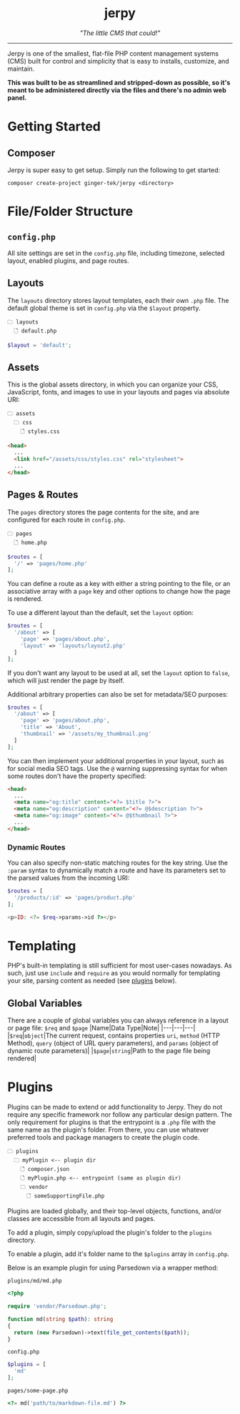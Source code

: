 <div align=center>
  <h1>jerpy</h1>
  <i>"The little CMS that could!"</i>
</div>
<hr>

Jerpy is one of the smallest, flat-file PHP content management systems (CMS) built for control and simplicity that is easy to installs, customize, and maintain.

**This was built to be as streamlined and stripped-down as possible, so it's meant to be administered directly via the files and there's no admin web panel.**

# Getting Started
## Composer
Jerpy is super easy to get setup. Simply run the following to get started:
```
composer create-project ginger-tek/jerpy <directory>
```

# File/Folder Structure
## `config.php`
All site settings are set in the `config.php` file, including timezone, selected layout, enabled plugins, and page routes.

## Layouts
The `layouts` directory stores layout templates, each their own `.php` file. The default global theme is set in `config.php` via the `$layout` property.
```
🗀 layouts
  🗋 default.php
```
```php
$layout = 'default';
```

## Assets
This is the global assets directory, in which you can organize your CSS, JavaScript, fonts, and images to use in your layouts and pages via absolute URI:
```
🗀 assets
  🗀 css
    🗋 styles.css
```
```html
<head>
  ...
  <link href="/assets/css/styles.css" rel="stylesheet">
  ...
</head>
```

## Pages & Routes
The `pages` directory stores the page contents for the site, and are configured for each route in `config.php`.
```
🗀 pages
  🗋 home.php
```
```php
$routes = [
  '/' => 'pages/home.php'
];
```
You can define a route as a key with either a string pointing to the file, or an associative array with a `page` key and other options to change how the page is rendered.

To use a different layout than the default, set the `layout` option:
```php
$routes = [
  '/about' => [
    'page' => 'pages/about.php',
    'layout' => 'layouts/layout2.php'
  ]
];
```
If you don't want any layout to be used at all, set the `layout` option to `false`, which will just render the page by itself.

Additional arbitrary properties can also be set for metadata/SEO purposes:
```php
$routes = [
  '/about' => [
    'page' => 'pages/about.php',
    'title' => 'About',
    'thumbnail' => '/assets/my_thumbnail.png'
  ]
];
```
You can then implement your additional properties in your layout, such as for social media SEO tags. Use the `@` warning suppressing syntax for when some routes don't have the property specified:
```html
<head>
  ...
  <meta name="og:title" content="<?= $title ?>">
  <meta name="og:description" content="<?= @$description ?>">
  <meta name="og:image" content="<?= @$thumbnail ?>">
  ...
</head>
```

### Dynamic Routes
You can also specify non-static matching routes for the key string. Use the `:param` syntax to dynamically match a route and have its parameters set to the parsed values from the incoming URI:
```php
$routes = [
  '/products/:id' => 'pages/product.php'
];
```
```php
<p>ID: <?= $req->params->id ?></p>
```

# Templating
PHP's built-in templating is still sufficient for most user-cases nowadays. As such, just use `include` and `require` as you would normally for templating your site, parsing content as needed (see [plugins](#plugins) below).

## Global Variables
There are a couple of global variables you can always reference in a layout or page file: `$req` and `$page`
|Name|Data Type|Note|
|---|---|---|
|`$req`|`object`|The current request, contains properties `uri`, `method` (HTTP Method), `query` (object of URL query parameters), and `params` (object of dynamic route parameters)|
|`$page`|`string`|Path to the page file being rendered|

# Plugins
Plugins can be made to extend or add functionality to Jerpy. They do not require any specific framework nor follow any particular design pattern. The only requirement for plugins is that the entrypoint is a `.php` file with the same name as the plugin's folder. From there, you can use whatever preferred tools and package managers to create the plugin code.
```
🗀 plugins
  🗀 myPlugin <-- plugin dir
    🗋 composer.json
    🗋 myPlugin.php <-- entrypoint (same as plugin dir)
    🗀 vendor
      🗋 someSupportingFile.php
```

Plugins are loaded globally, and their top-level objects, functions, and/or classes are accessible from all layouts and pages.

To add a plugin, simply copy/upload the plugin's folder to the `plugins` directory.

To enable a plugin, add it's folder name to the `$plugins` array in `config.php`.

Below is an example plugin for using Parsedown via a wrapper method:

`plugins/md/md.php`
```php
<?php

require 'vendor/Parsedown.php';

function md(string $path): string
{
  return (new Parsedown)->text(file_get_contents($path));
}
```

`config.php`
```php
$plugins = [
  'md'
];
```

`pages/some-page.php`
```php
<?= md('path/to/markdown-file.md') ?>
```
